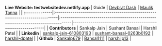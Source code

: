 **Live Website: testwebsitedev.netlify.app**
| Guide        | [Devbrat Dash](https://www.linkedin.com/in/devbrat-dash-80a411164/)           | [Maulik Tanna](https://www.linkedin.com/in/maulik-tanna/)                         |                                                               |
:--------------|:-------------------------------------------------------------------------------|:-----------------------------------------------------------------------------------|---------------------------------------------------------------|
| **Contributors** | Sankalp Jain                                                                  | Sushant Bansal                                                                    | Harshil Patel                                                 |
| **Linkedin**     | [sankalp-jain-610803193](https://www.linkedin.com/in/sankalp-jain-610803193/) | [sushant-bansal-0263b0192](https://www.linkedin.com/in/sushant-bansal-0263b0192/) | [harshil-dpatel](https://www.linkedin.com/in/harshil-dpatel/) |
| **Github**       | [Sankalp679](https://github.com/Sankalp679)                                   | [Bansal1111](https://github.com/Bansal1111)                                       | [harshilp13](https://github.com/harshilp13)                   |
